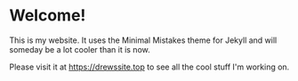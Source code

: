 # Welcome!

This is my website. It uses the Minimal Mistakes theme for Jekyll and will someday be a lot cooler than it is now.

Please visit it at https://drewssite.top to see all the cool stuff I'm working on.
